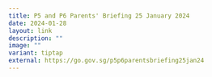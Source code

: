 ```yaml
---
title: P5 and P6 Parents' Briefing 25 January 2024
date: 2024-01-28
layout: link
description: ""
image: ""
variant: tiptap
external: https://go.gov.sg/p5p6parentsbriefing25jan24
---
```

